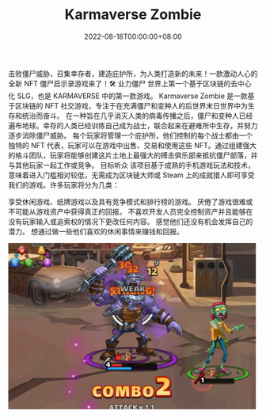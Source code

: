 ﻿---
title: "Karmaverse Zombie"
description: "一个令人兴奋的新僵尸游戏就在这里！
击败僵尸威胁，召集幸存者，建造庇护所，为人类打造新的未来!"
date: 2022-08-18T00:00:00+08:00
lastmod: 2022-08-18T00:00:00+08:00
draft: false
authors: ["boogArno"]
featuredImage: "karmaverse-zombie.png"
tags: ["NFT Games","Karmaverse Zombie"]
categories: ["nfts"]
nfts: ["NFT Games"]
blockchain: "Polygon"
website: "https://www.karmaverse.io/"
twitter: "https://twitter.com/Karmaverse_io"
discord: ""
telegram: ""
github: ""
youtube: "https://www.youtube.com/channel/UCDrmy4bZIzZZrCjeI_BPiwQ"
twitch: ""
facebook: ""
instagram: ""
reddit: ""
medium: ""
steam: ""
gitbook: ""
googleplay: ""
appstore: ""
status: "Live"
weight: 
lightgallery: true
toc: true
pinned: false
recommend: false
recommend1: false
---
击败僵尸威胁，召集幸存者，建造庇护所，为人类打造新的未来！一款激动人心的全新 NFT 僵尸启示录游戏来了！🛠
业力僵尸
世界上第一个基于区块链的去中心化 SLG，也是 KARMAVERSE 中的第一款游戏。
Karmaverse Zombie 是一款基于区块链的 NFT 社交游戏，专注于在充满僵尸和变种人的后世界末日世界中为生存和统治而奋斗。
在一种旨在几乎消灭人类的病毒传播之后，僵尸和变种人已经遍布地球。幸存的人类已经训练自己成为战士，联合起来在避难所中生存，并努力逐步消除僵尸威胁。
每个玩家将管理一个庇护所，他们控制的每个战士都由一个独特的 NFT 代表，玩家可以在游戏中出售、交易和使用这些 NFT。通过组建强大的格斗团队，玩家将能够创建这片土地上最强大的搏击俱乐部来抵抗僵尸部落，并与其他玩家一起工作或竞争。
目标听众
该项目基于成熟的手机游戏玩法和技术，意味着进入门槛相对较低，无需成为区块链大师或 Steam 上的成就猎人即可享受我们的游戏。许多玩家将分为几类：

  享受休闲游戏、纸牌游戏以及具有竞争模式和排行榜的游戏。
  厌倦了游戏很难或不可能从游戏资产中获得真正的回报。
  不喜欢开发人员完全控制资产并且能够在没有玩家输入或追索权的情况下更改任何内容。
  感觉他们还没有机会发挥自己的潜力。
  想通过做一些他们喜欢的休闲事情来赚钱和回报。

![karmaversezombie-dapp-games-matic-image1_abcea5ec38d4d4a4073bf40946205f26](karmaversezombie-dapp-games-matic-image1_abcea5ec38d4d4a4073bf40946205f26.png)